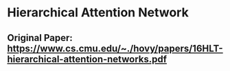 # Hierarchical Attention Network

## Original Paper:  https://www.cs.cmu.edu/~./hovy/papers/16HLT-hierarchical-attention-networks.pdf



